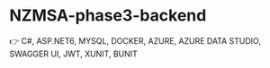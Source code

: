 # NZMSA-phase3-backend

👉  C#, ASP.NET6, MYSQL, DOCKER, AZURE, AZURE DATA STUDIO, SWAGGER UI, JWT, XUNIT, BUNIT

